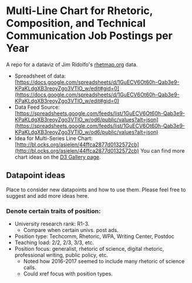 # Multi-Line Chart for Rhetoric, Composition, and Technical Communication Job Postings per Year

A repo for a dataviz of Jim Ridolfo's [rhetmap.org](http://rhetmap.org/) data.

- Spreadsheet of data: [https://docs.google.com/spreadsheets/d/1GuECV6Ot60h-Qab3e9-KPaKLdgXB3reoyZgo3VTlO_w/edit#gid=0](https://docs.google.com/spreadsheets/d/1GuECV6Ot60h-Qab3e9-KPaKLdgXB3reoyZgo3VTlO_w/edit#gid=0)
- Data Feed Source: [https://spreadsheets.google.com/feeds/list/1GuECV6Ot60h-Qab3e9-KPaKLdgXB3reoyZgo3VTlO_w/od6/public/values?alt=json](https://spreadsheets.google.com/feeds/list/1GuECV6Ot60h-Qab3e9-KPaKLdgXB3reoyZgo3VTlO_w/od6/public/values?alt=json)
- Idea for Multi-Series Line Chart: [http://bl.ocks.org/asielen/44ffca2877d0132572cb](http://bl.ocks.org/asielen/44ffca2877d0132572cb) You can find more chart ideas on the [D3 Gallery page](https://github.com/d3/d3/wiki/gallery).

## Datapoint ideas

Place to consider new datapoints and how to use them. Please feel free to suggest and add more ideas here.

### Denote certain traits of position:
- University research rank: R1-3.
  + Compare when certain univs. post ads.
- Position type: Techcomm, Rhetoric, WPA, Writing Center, Postdoc
- Teaching load: 2/2, 2/3, 3/3, etc.
- Position focus: generalist, rhetoric of science, digital rhetoric, professional writing, public policy, etc.
  + Noted how 2016-2017 seemed to include many rhetoric of science calls.
  + Could xref focus with position types.
